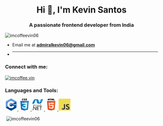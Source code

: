<h1 align="center">Hi 👋, I'm Kevin Santos</h1>
<h3 align="center">A passionate frontend developer from India</h3>

<p align="left"> <img src="https://komarev.com/ghpvc/?username=imcoffeevin06&label=Profile%20views&color=0e75b6&style=flat" alt="imcoffeevin06" /> </p>

- Email me at **admiralkevin06@gmail.com**
- <hr>

<h3 align="left">Connect with me:</h3>
<p align="left">
<a href="https://fb.com/imcoffee.vin" target="blank"><img align="center" src="https://cdn.jsdelivr.net/npm/simple-icons@3.0.1/icons/facebook.svg" alt="imcoffee.vin" height="30" width="40" /></a>
</p>

<h3 align="left">Languages and Tools:</h3>
<p align="left"> <a href="https://www.w3schools.com/cpp/" target="_blank"> <img src="https://raw.githubusercontent.com/devicons/devicon/master/icons/cplusplus/cplusplus-original.svg" alt="cplusplus" width="40" height="40"/> </a> <a href="https://www.w3schools.com/css/" target="_blank"> <img src="https://raw.githubusercontent.com/devicons/devicon/master/icons/css3/css3-original-wordmark.svg" alt="css3" width="40" height="40"/> </a> <a href="https://dotnet.microsoft.com/" target="_blank"> <img src="https://raw.githubusercontent.com/devicons/devicon/master/icons/dot-net/dot-net-original-wordmark.svg" alt="dotnet" width="40" height="40"/> </a> <a href="https://www.w3.org/html/" target="_blank"> <img src="https://raw.githubusercontent.com/devicons/devicon/master/icons/html5/html5-original-wordmark.svg" alt="html5" width="40" height="40"/> </a> <a href="https://developer.mozilla.org/en-US/docs/Web/JavaScript" target="_blank"> <img src="https://raw.githubusercontent.com/devicons/devicon/master/icons/javascript/javascript-original.svg" alt="javascript" width="40" height="40"/> </a> </p>

<p>&nbsp;<img align="center" src="https://github-readme-stats.vercel.app/api?username=imcoffeevin06&show_icons=true&locale=en" alt="imcoffeevin06" /></p>
